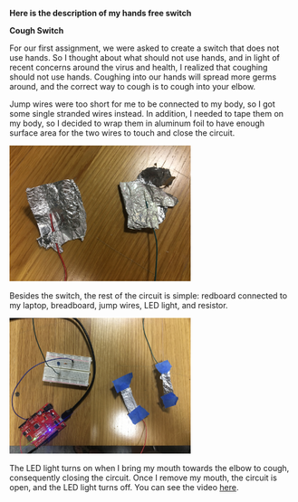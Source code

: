 **Here is the description of my hands free switch**

**Cough Switch**

For our first assignment, we were asked to create a switch that does not use hands. So I thought about what should not use hands, and in light of recent concerns around the virus and health, I realized that coughing should not use hands. Coughing into our hands will spread more germs around, and the correct way to cough is to cough into your elbow.

Jump wires were too short for me to be connected to my body, so I got some single stranded wires instead. In addition, I needed to tape them on my body, so I decided to wrap them in aluminum foil to have enough surface area for the two wires to touch and close the circuit.

<img src="IMG_2578.JPG" alt="switch" width="320" height="240">

Besides the switch, the rest of the circuit is simple: redboard connected to my laptop, breadboard, jump wires, LED light, and resistor.

<img src="IMG_5640.JPG" alt="setup" width="320" height="240">

The LED light turns on when I bring my mouth towards the elbow to cough, consequently closing the circuit. Once I remove my mouth, the circuit is open, and the LED light turns off. You can see the video [here](https://youtu.be/Xws-Ke45sp4).

